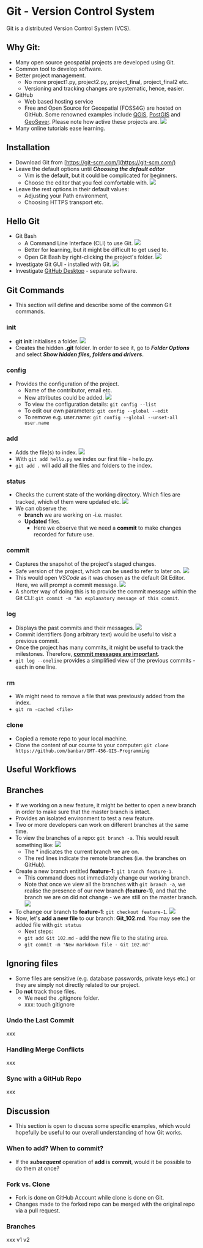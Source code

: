 # Git - Version Control System
Git is a distributed Version Control System (VCS).

## Why Git:
* Many open source geospatial projects are developed using Git.
* Common tool to develop software.
* Better project management.
   * No more project1.py, project2.py, project_final, project_final2 etc.
   * Versioning and tracking changes are systematic, hence, easier.
* GitHub
   * Web based hosting service
   * Free and Open Source for Geospatial (FOSS4G) are hosted on GitHub. Some renowned examples include  [QGIS](https://github.com/qgis), [PostGIS](https://github.com/postgis/postgis) and [GeoSever](https://github.com/geoserver/geoserver). Please note how active these projects are.
![](img/active_project_QGIS.jpg)
* Many online tutorials ease learning.

## Installation
* Download Git from [https://git-scm.com/](https://git-scm.com/)
* Leave the default options until ***Choosing the default editor***
   * Vim is the default, but it could be complicated for beginners.
   * Choose the editor that you feel comfortable with.
   ![](img/editors_of_git.png)
* Leave the rest options in their default values:
   * Adjusting your Path environment,
   * Choosing HTTPS transport etc.

## Hello Git
* Git Bash
   * A Command Line Interface (CLI) to use Git.
![](img/git_bash.png)
   * Better for learning, but it might be difficult to get used to.
   * Open Git Bash by right-clicking the project's folder.
![](img/open_git_bash.png)
* Investigate Git GUI - installed with Git.
![](img/git_gui.png)
* Investigate [GitHub Desktop](https://desktop.github.com/) - separate software.

## Git Commands
* This section will define and describe some of the common Git commands.

### init
* **git init** initialises a folder.
![](img/git_init.png)
* Creates the hidden **.git** folder. In order to see it, go to ***Folder Options*** and select ***Show hidden files, folders and drivers***.

### config
* Provides the configuration of the project.
   * Name of the contributor, email etc.
   * New attributes could be added.
   ![](img/git_cnfig_new_attributes.png)
   * To view the configuration details: `git config --list`
   * To edit our own parameters: `git config --global --edit`
   * To remove e.g. user.name: `git config --global --unset-all user.name`

### add
* Adds the file(s) to index.
![](img/git_add.png)
* With `git add hello.py` we index our first file - hello.py.
* `git add .` will add all the files and folders to the index.


### status
* Checks the current state of the working directory. Which files are tracked, which of them were updated etc.
![](img/git_status.png)
* We can observe the:
   * **branch** we are working on -i.e. master.
   * **Updated** files.
      * Here we observe that we need a **commit** to make changes recorded for future use.

### commit
* Captures the snapshot of the project's staged changes.
* Safe version of the project, which can be used to refer to later on.
![](img/git_commit.png)
* This would open *VSCode* as it was chosen as the default Git Editor. Here, we will prompt a commit message.
![](img/git_commit_VSCode.png)
* A shorter way of doing this is to provide the commit message within the Git CLI: `git commit -m "An explanatory message of this commit`.

### log
* Displays the past commits and their messages.
![](img/git_log.png)
* Commit identifiers (long arbitrary text) would be useful to visit a previous commit.
* Once the project has many commits, it might be useful to track the milestones. Therefore, [**commit messages are important**](https://www.freecodecamp.org/news/writing-good-commit-messages-a-practical-guide/).
* `git log --oneline` provides a simplified view of the previous commits - each in one line.

### rm
* We might need to remove a file that was previously added from the index.
* `git rm -cached <file>`

### clone
* Copied a remote repo to your local machine.
* Clone the content of our course to your computer: `git clone https://github.com/banbar/GMT-456-GIS-Programming`

## Useful Workflows

## Branches
* If we working on a new feature, it might be better to open a new branch in  order to make sure that the master branch is intact.
* Provides an isolated environment to test a new feature.
* Two or more developers can work on different branches at the same time.
* To view the branches of a repo: `git branch -a`. This would result something like:
![](img/view_branches.png)
   * The * indicates the current branch we are on.
   * The red lines indicate the remote branches (i.e. the branches on GitHub).
* Create a new branch entitled **feature-1**: `git branch feature-1`.
   * This command does not immediately change our working branch.
   * Note that once we view all the branches with `git branch -a`, we realise the presence of our new branch **(feature-1)**, and that the branch we are on did not change - we are still on the master branch.
![](img/new_branch_1.png)
* To change our branch to **feature-1**: `git checkout feature-1`.
![](img/git_checkout.png)
* Now, let's **add a new file** to our branch: **Git_102.md**. You may see the added file with `git status`
   * Next steps:
    * `git add Git 102.md` - add the new file to the stating area.
    * `git commit -m 'New markdown file - Git 102.md'`



## Ignoring files
* Some files are sensitive (e.g. database passwords, private keys etc.) or they are simply not directly related to our project.
* Do **not** track those files.
   * We need the .gitignore folder.
   * xxx: touch gitignore

### Undo the Last Commit
xxx

### Handling Merge Conflicts
xxx

### Sync with a GitHub Repo
xxx


## Discussion
* This section is open to discuss some specific examples, which would hopefully be useful to our overall understanding of how Git works.

### When to add? When to commit?
* If the ***subsequent*** operation of **add** is **commit**, would it be possible to do them at once?

### Fork vs. Clone
*  Fork is done on GitHub Account while clone is done on Git.
* Changes made to the forked repo can be merged with the original repo via a pull request.

### Branches
xxx v1 v2
